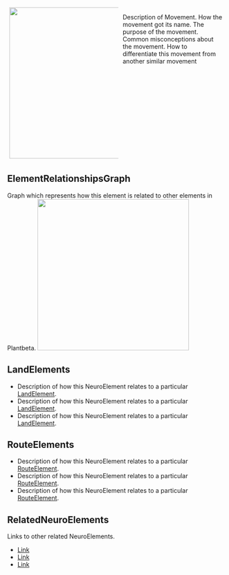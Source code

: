 <div style="display: flex; width: %100; margin-top: 50px;">
    <div style="margin: 5px; width: 50%">
        <img height="350" width="350" src="/NeuroImage.png"/>
    </div>
    <div style="margin: 5px; width: 50%">
        <p >Description of Movement. How the movement got its name. The purpose of the movement. Common misconceptions about the movement. How to differentiate this movement from another similar movement</p>
    </div>
</div>

## ElementRelationshipsGraph

Graph which represents how this element is related to other elements in Plantbeta.
<img height="350" width="350" src="/DirectedGraph_UndirectedGraph.png"/>

## LandElements
- Description of how this NeuroElement relates to a particular [LandElement]().
- Description of how this NeuroElement relates to a particular [LandElement]().
- Description of how this NeuroElement relates to a particular [LandElement]().
## RouteElements
- Description of how this NeuroElement relates to a particular [RouteElement]().
- Description of how this NeuroElement relates to a particular [RouteElement]().
- Description of how this NeuroElement relates to a particular [RouteElement]().

## RelatedNeuroElements

Links to other related NeuroElements. 

- [Link]()
- [Link]()
- [Link]()

